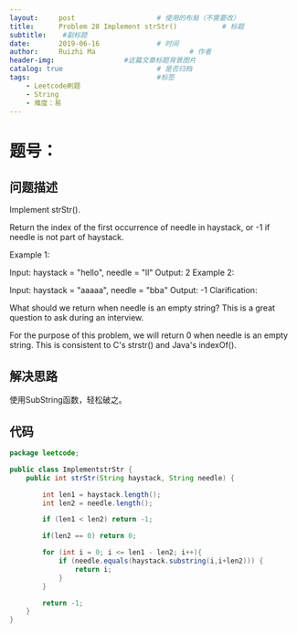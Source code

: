 ```yaml
---
layout:     post   				    # 使用的布局（不需要改）
title:      Problem	28 Implement strStr()			# 标题 
subtitle:    #副标题
date:       2019-06-16				# 时间
author:     Ruizhi Ma 						# 作者
header-img:              	#这篇文章标题背景图片
catalog: true 						# 是否归档
tags:								#标签
    - Leetcode刷题
    - String
    - 难度：易
---
```


# 题号：
## 问题描述
Implement strStr().

Return the index of the first occurrence of needle in haystack, or -1 if needle is not part of haystack.

Example 1:

Input: haystack = "hello", needle = "ll"
Output: 2
Example 2:

Input: haystack = "aaaaa", needle = "bba"
Output: -1
Clarification:

What should we return when needle is an empty string? This is a great question to ask during an interview.

For the purpose of this problem, we will return 0 when needle is an empty string. This is consistent to C's strstr() and Java's indexOf().

## 解决思路
使用SubString函数，轻松破之。

## 代码
```java
package leetcode;

public class ImplementstrStr {
    public int strStr(String haystack, String needle) {

        int len1 = haystack.length();
        int len2 = needle.length();

        if (len1 < len2) return -1;

        if(len2 == 0) return 0;

        for (int i = 0; i <= len1 - len2; i++){
            if (needle.equals(haystack.substring(i,i+len2))) {
                return i;
            }
        }

        return -1;
    }
}

```